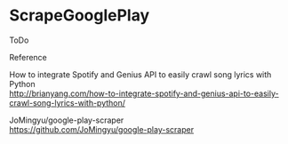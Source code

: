 # ScrapeGooglePlay

ToDo


Reference

 How to integrate Spotify and Genius API to easily crawl song lyrics with Python  
 http://brianyang.com/how-to-integrate-spotify-and-genius-api-to-easily-crawl-song-lyrics-with-python/

 JoMingyu/google-play-scraper  
 https://github.com/JoMingyu/google-play-scraper

